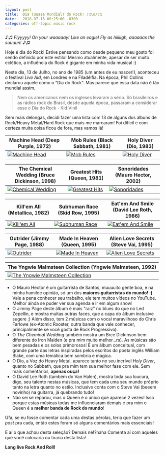 ```yaml
---
layout: post
title:  Dia (Quase Mundial) do Rock! ♪♫\o/♪♫
date:   2018-07-13 00:25:00 -0300
categories: off-topic music rock
---
```


♪♫ _Flyyyyy! On your waaaaay! Like an  eagle! Fly as hiiiiigh, aaaaaas the suuuun!_ ♪♫

Hoje é dia do Rock! Estive pensando como desde pequeno meu gosto foi sendo definido por este estilo! Mesmo atualmente, apesar de ser muito eclético, a influência do Rock é gigante em minha vida musical :)

Neste dia, 13 de Julho, no ano de 1985 (um antes de eu nascer!), aconteceu o festival _Live Aid_, em Londres e na Filadélfia. Na época, Phil Collins declarou aquele como o "Dia do Rock". Mas parece que essa data não é tão mundial assim.

> Nem os americanos nem os ingleses levaram a sério. Só brasileiros e as rádios rock do Brasil, desde aquela época, passaram a considerar esse o Dia do Rock - Kid Vinil

Sem mais delongas, decidi fazer uma lista com 13 de alguns dos álbuns de Rock/Heavy Metal/Hard Rock que mais me marcaram! Foi difícil e com certeza muita coisa ficou de fora, mas vamos lá!

| Machine Head (Deep Purple, 1972) | Mob Rules (Black Sabbath, 1981) | Holy Diver (Dio, 1983) |
| ---- | ----------------- | -------------------|
| [![Machine Head](https://i.pinimg.com/originals/6b/07/7b/6b077b363839ed009df78404afed9589.jpg)](https://open.spotify.com/album/32NQ56VZDTXSH3SMv4XSGN?si=kgo57BqyRIq_maMr5jPHgQ) | [![Mob Rules](https://cps-static.rovicorp.com/3/JPG_250/MI0004/176/MI0004176831.jpg?partner=allrovi.com)](https://open.spotify.com/album/2iaECLD2YLSEOkSfi7BRaC?si=BD_ptJfITGGQmLgZyP77iA) | [![Holy Diver](https://cps-static.rovicorp.com/3/JPG_250/MI0003/515/MI0003515838.jpg?partner=allrovi.com)](https://open.spotify.com/album/1QJmLRcuIMMjZ49elafR3K?si=gG686WPURUyZmSNYUF5zmA) |

| The Chemical Wedding (Bruce Dickinson, 1998) | Greatest Hits (Queen, 1981) | Sonoridades (Mauro Hector, 2002) |
| ---- | ----------------- | -------------------|
| [![Chemical Wedding](https://studiosol-a.akamaihd.net/letras/250x250/albuns/d/1/4/1/25031433156525.jpg)](https://open.spotify.com/album/5T8Pm2DRJVYFVGY0by8ucQ?si=UaPxLjD7Q4CR9fTnWjLeHA) | [![Greatest Hits](https://s2.vagalume.com/queen/images/93454w250.jpg)](https://open.spotify.com/album/3VWrUk4vBznMYXGMPc7dRB?si=FHaZ5GulSF-Hz2bnG_RA4A) | [![Sonoridades](https://www.freenote.com.br/cd/MHCD001.jpg)](https://www.youtube.com/watch?v=vIFKOdjaD98) |

| Kill'em All (Metallica, 1982) | Subhuman Race (Skid Row, 1995) | Eat'em And Smile (David Lee Roth, 1986) |
| ---- | ----------------- | -------------------|
| [![Kill'em All](http://images1.folha.com.br/livraria/images/1/d/1352554-350x360.png)](https://open.spotify.com/album/3m69LQokz6DaKB3yw4BH6n?si=Fn_351unTPetP6XFbF7LbA) | [![Subhuman Race](https://www.chordie.com/photos/album_3e6d90ec-db2f-3dc5-9e14-2d55f0ea8e40.jpg)](https://open.spotify.com/album/0E6teVyhy2HlUds8vLpjRG?si=3psUEoaFQ0Sg-VjctCeIVg) | [![Eat'em And Smile](https://cps-static.rovicorp.com/3/JPG_250/MI0003/515/MI0003515872.jpg?partner=allrovi.com)](https://open.spotify.com/album/0Ali88C44gQdI065upsgKU?si=jKX-PpEDSAmwnWnu9HM-hw) |

| Outrider (Jimmy Page, 1988) | Made In Heaven (Queen, 1995) | Alien Love Secrets (Steve Vai, 1995) |
| ---- | ----------------- | -------------------|
| [![Outrider](https://d19cna3yr6weg2.cloudfront.net/alb/09ec21454d1d4892c1dd7e13660854ac.jpg)](https://open.spotify.com/album/1rnsDYMbmgByfGNq49VWRy?si=MtpZRSiwRbyxoSG75zfPXg) | [![Made In Heaven](https://target.scene7.com/is/image/Target/50102562?wid=250&hei=250&qlt=80&fmt=pjpeg)](https://open.spotify.com/album/391ScNR3xKywWSpfDwP3n0?si=PLhJGj_mReSqLbx_xbjLxQ) | [![Alien Love Secrets](https://http2.mlstatic.com/cd-steve-vai-alien-love-secret-importado-D_NQ_NP_14160-MLB4322034803_052013-F.jpg)](https://open.spotify.com/album/1cBOYvZOaWzfNH2kfykjIe?si=-I_l_rEATou_SB_Sr5iESQ) |

| The Yngwie Malmsteen Collection (Yngwie Malmsteen, 1992) |
| ---- |
| [![The Yngwie Malmsteen Collection](https://cps-static.rovicorp.com/3/JPG_250/MI0000/027/MI0000027752.jpg?partner=allrovi.com)](https://open.spotify.com/album/4S2kyFPZheSFR1m1IJ0Hzc?si=NI2dxLXyTvyXO8y8Fc62Rg) |

- O Mauro Hector é um guitarrista de Santos, muuuuito gente boa, e na minha humilde opinião, só um dos __maiores guitarristas do mundo! :)__ Vale a pena conhecer seu trabalho, ele tem muitos vídeos no YouTube. Melhor ainda se puder ver sua agenda e ir em algum show!
- O Jimmy Page deste álbum é mais "raiz" no blues do que no Led Zepellin, e mostra muitas outras faces, que a capa do álbum inclusive sugere ;) Além disso, tem 2 músicas com o vocal maravilhoso do Chris Farlowe (ex-Atomic Rooster, outra banda que vale conhecer, principalmente se você gosta de Rock Progressivo).
- O _The Chemical Wedding_ também mostra um Brce Dickinson bem diferente do Iron Maiden (e pra mim muito melhor...rs). As músicas são bem pesadas e os solos primorosos! É um álbum conceitual, com grande parte das letras inspiradas pelos escritos do poeta inglês William Blake, com uma temática bem sombria e mágica.
- O Dio, a Voz do Heavy Metal, aparece tanto no seu incrível _Holy Diver_, quanto no Sabbath, que pra mim tem sua melhor fase com ele. Sem mais comentários, __apenas ouça!__
- O David Lee Roth (também do Van Halen), mostra toda sua loucura, digo, seu talento nestas músicas, que tem cada uma seu mundo próprio tanto na letra quanto no estilo. Inclusive conta com o Steve Vai (beeem novinho) na guitarra, já quebrando tudo!
- Não sei se reparou, mas o Queen é o único que aparece 2 vezes! Isso porque estas músicas todas me influenciaram demais e pra mim o Queen é a __melhor banda de Rock do mundo__!

Ufa, se eu fosse comentar cada uma destas pérolas, teria que fazer um _post_ pra cada, então estes foram só alguns comentários mais essenciais!

E aí o que achou desta seleção? Demais né!?haha
Comenta aí com aqueles que você colocaria ou tiraria desta lista!

__Long live Rock And Roll!__

